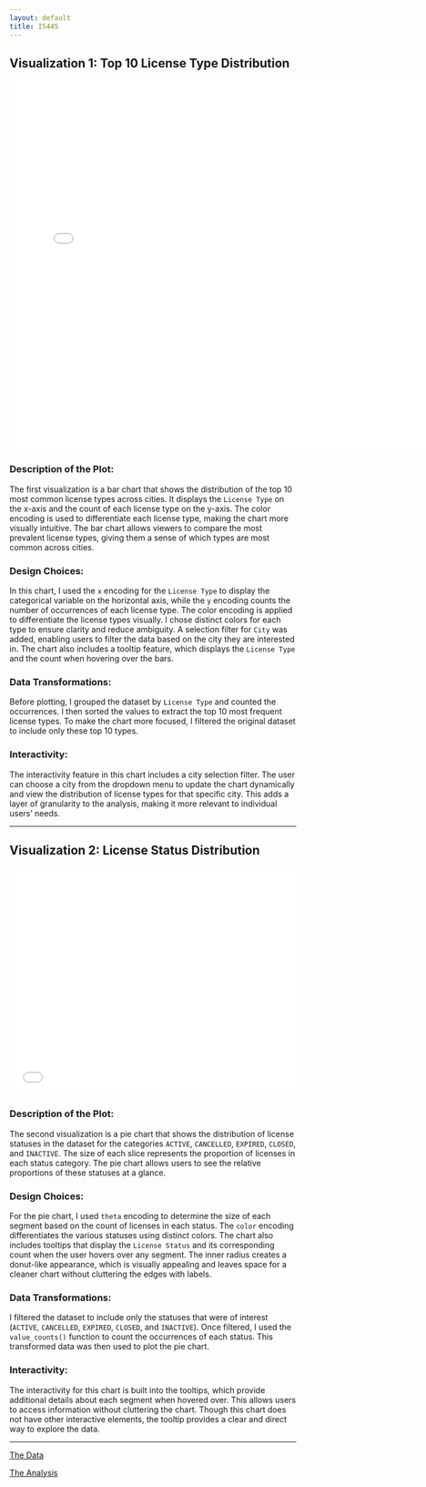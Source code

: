 ```yaml
---
layout: default
title: IS445
---
```



## Visualization 1: Top 10 License Type Distribution

<div style="text-align:center;">
    <iframe src="/assets/final_chart.html" 
            width="150%" 
            height="650px" 
            frameborder="0">
        Your browser does not support iframes.
    </iframe>
</div>

### Description of the Plot:
The first visualization is a bar chart that shows the distribution of the top 10 most common license types across cities. It displays the `License Type` on the x-axis and the count of each license type on the y-axis. The color encoding is used to differentiate each license type, making the chart more visually intuitive. The bar chart allows viewers to compare the most prevalent license types, giving them a sense of which types are most common across cities.

### Design Choices:
In this chart, I used the `x` encoding for the `License Type` to display the categorical variable on the horizontal axis, while the `y` encoding counts the number of occurrences of each license type. The color encoding is applied to differentiate the license types visually. I chose distinct colors for each type to ensure clarity and reduce ambiguity. A selection filter for `City` was added, enabling users to filter the data based on the city they are interested in. The chart also includes a tooltip feature, which displays the `License Type` and the count when hovering over the bars.

### Data Transformations:
Before plotting, I grouped the dataset by `License Type` and counted the occurrences. I then sorted the values to extract the top 10 most frequent license types. To make the chart more focused, I filtered the original dataset to include only these top 10 types.

### Interactivity:
The interactivity feature in this chart includes a city selection filter. The user can choose a city from the dropdown menu to update the chart dynamically and view the distribution of license types for that specific city. This adds a layer of granularity to the analysis, making it more relevant to individual users’ needs.

---

## Visualization 2: License Status Distribution 

<div style="text-align:center;">
    <iframe src="assets/pie_chart.html" 
            width="100%" 
            height="400px" 
            frameborder="0">
        Your browser does not support iframes.
    </iframe>
</div>

### Description of the Plot:
The second visualization is a pie chart that shows the distribution of license statuses in the dataset for the categories `ACTIVE`, `CANCELLED`, `EXPIRED`, `CLOSED`, and `INACTIVE`. The size of each slice represents the proportion of licenses in each status category. The pie chart allows users to see the relative proportions of these statuses at a glance.

### Design Choices:
For the pie chart, I used `theta` encoding to determine the size of each segment based on the count of licenses in each status. The `color` encoding differentiates the various statuses using distinct colors. The chart also includes tooltips that display the `License Status` and its corresponding count when the user hovers over any segment. The inner radius creates a donut-like appearance, which is visually appealing and leaves space for a cleaner chart without cluttering the edges with labels.

### Data Transformations:
I filtered the dataset to include only the statuses that were of interest (`ACTIVE`, `CANCELLED`, `EXPIRED`, `CLOSED`, and `INACTIVE`). Once filtered, I used the `value_counts()` function to count the occurrences of each status. This transformed data was then used to plot the pie chart.

### Interactivity:
The interactivity for this chart is built into the tooltips, which provide additional details about each segment when hovered over. This allows users to access information without cluttering the chart. Though this chart does not have other interactive elements, the tooltip provides a clear and direct way to explore the data.

---
[The Data](https://github.com/UIUC-iSchool-DataViz/is445_data/raw/main/licenses_fall2022.csv)

[The Analysis](https://github.com/DhairyaParikh2808/DhairyaParikh2808.github.io/blob/main/hw6.ipynb)